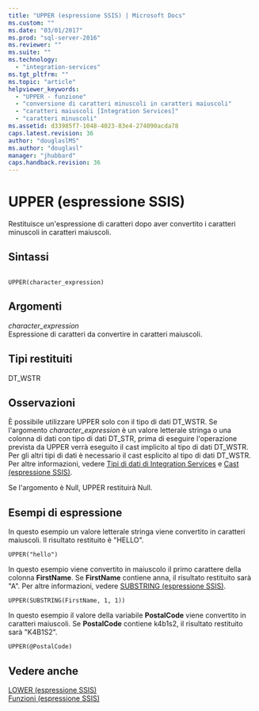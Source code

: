 ```yaml
---
title: "UPPER (espressione SSIS) | Microsoft Docs"
ms.custom: ""
ms.date: "03/01/2017"
ms.prod: "sql-server-2016"
ms.reviewer: ""
ms.suite: ""
ms.technology: 
  - "integration-services"
ms.tgt_pltfrm: ""
ms.topic: "article"
helpviewer_keywords: 
  - "UPPER - funzione"
  - "conversione di caratteri minuscoli in caratteri maiuscoli"
  - "caratteri maiuscoli [Integration Services]"
  - "caratteri minuscoli"
ms.assetid: d33985f7-1048-4023-83e4-274090acda78
caps.latest.revision: 36
author: "douglaslMS"
ms.author: "douglasl"
manager: "jhubbard"
caps.handback.revision: 36
---
```

# UPPER (espressione SSIS)
  Restituisce un'espressione di caratteri dopo aver convertito i caratteri minuscoli in caratteri maiuscoli.  
  
## Sintassi  
  
```  
  
UPPER(character_expression)  
```  
  
## Argomenti  
 *character_expression*  
 Espressione di caratteri da convertire in caratteri maiuscoli.  
  
## Tipi restituiti  
 DT_WSTR  
  
## Osservazioni  
 È possibile utilizzare UPPER solo con il tipo di dati DT_WSTR. Se l'argomento *character_expression* è un valore letterale stringa o una colonna di dati con tipo di dati DT_STR, prima di eseguire l'operazione prevista da UPPER verrà eseguito il cast implicito al tipo di dati DT_WSTR. Per gli altri tipi di dati è necessario il cast esplicito al tipo di dati DT_WSTR. Per altre informazioni, vedere [Tipi di dati di Integration Services](../../integration-services/data-flow/integration-services-data-types.md) e [Cast &#40;espressione SSIS&#41;](../../integration-services/expressions/cast-ssis-expression.md).  
  
 Se l'argomento è Null, UPPER restituirà Null.  
  
## Esempi di espressione  
 In questo esempio un valore letterale stringa viene convertito in caratteri maiuscoli. Il risultato restituito è "HELLO".  
  
```  
UPPER("hello")  
```  
  
 In questo esempio viene convertito in maiuscolo il primo carattere della colonna **FirstName**. Se **FirstName** contiene anna, il risultato restituito sarà "A". Per altre informazioni, vedere [SUBSTRING &#40;espressione SSIS&#41;](../../integration-services/expressions/substring-ssis-expression.md).  
  
```  
UPPER(SUBSTRING(FirstName, 1, 1))  
```  
  
 In questo esempio il valore della variabile **PostalCode** viene convertito in caratteri maiuscoli. Se **PostalCode** contiene k4b1s2, il risultato restituito sarà "K4B1S2".  
  
```  
UPPER(@PostalCode)  
```  
  
## Vedere anche  
 [LOWER &#40;espressione SSIS&#41;](../../integration-services/expressions/lower-ssis-expression.md)   
 [Funzioni &#40;espressione SSIS&#41;](../../integration-services/expressions/functions-ssis-expression.md)  
  
  